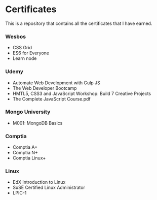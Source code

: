 # Certificates

This is a repository that contains all the certificates that I have earned.

### Wesbos

* CSS Grid
* ES6 for Everyone
* Learn node

### Udemy

* Automate Web Development with Gulp JS
* The Web Developer Bootcamp
* HMTL5, CSS3 and JavaScript Workshop: Build 7 Creative Projects
* The Complete JavaScript Course.pdf

### Mongo University

* M001: MongoDB Basics

### Comptia

* Comptia A+
* Comptia N+
* Comptia Linux+

### Linux

* EdX Introduction to Linux
* SuSE Certified Linux Administrator
* LPIC-1